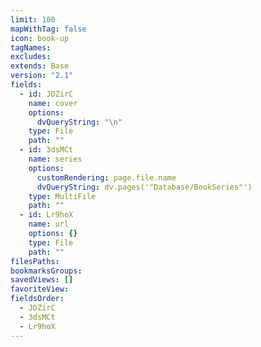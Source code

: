 ```yaml
---
limit: 100
mapWithTag: false
icon: book-up
tagNames: 
excludes: 
extends: Base
version: "2.1"
fields:
  - id: JDZirC
    name: cover
    options:
      dvQueryString: "\n"
    type: File
    path: ""
  - id: 3dsMCt
    name: series
    options:
      customRendering: page.file.name
      dvQueryString: dv.pages('"Database/BookSeries"')
    type: MultiFile
    path: ""
  - id: Lr9hoX
    name: url
    options: {}
    type: File
    path: ""
filesPaths: 
bookmarksGroups: 
savedViews: []
favoriteView: 
fieldsOrder:
  - JDZirC
  - 3dsMCt
  - Lr9hoX
---
```

